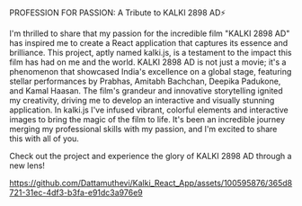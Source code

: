 PROFESSION FOR PASSION: A Tribute to KALKI 2898 AD⚡

I'm thrilled to share that my passion for the incredible film "KALKI 2898 AD" has inspired me to create a React application that captures its essence and brilliance. This project, aptly named kalki.js, is a testament to the impact this film has had on me and the world.
KALKI 2898 AD is not just a movie; it's a phenomenon that showcased India's excellence on a global stage, featuring stellar performances by Prabhas, Amitabh Bachchan, Deepika Padukone, and Kamal Haasan. The film's grandeur and innovative storytelling ignited my creativity, driving me to develop an interactive and visually stunning application.
In kalki.js I've infused vibrant, colorful elements and interactive images to bring the magic of the film to life. It's been an incredible journey merging my professional skills with my passion, and I'm excited to share this with all of you.

Check out the project and experience the glory of KALKI 2898 AD through a new lens!



https://github.com/Dattamuthevi/Kalki_React_App/assets/100595876/365d8721-31ec-4df3-b3fa-e91dc3a976e9

